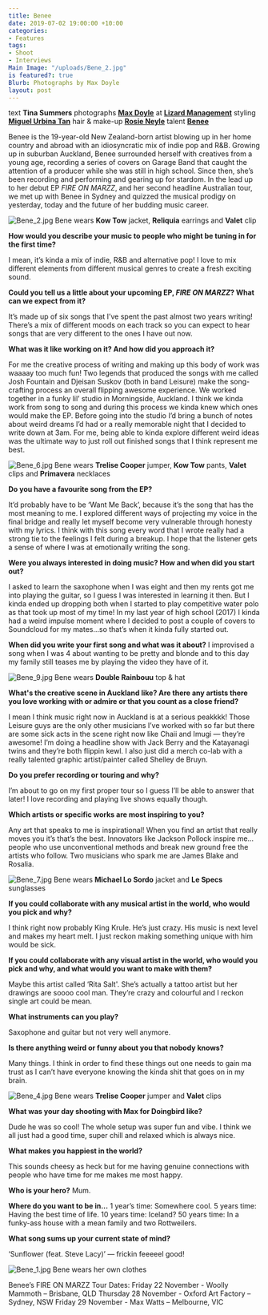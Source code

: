 ```yaml
---
title: Benee
date: 2019-07-02 19:00:00 +10:00
categories:
- Features
tags:
- Shoot
- Interviews
Main Image: "/uploads/Bene_2.jpg"
is featured?: true
Blurb: Photographs by Max Doyle
layout: post
---
```


text **Tina Summers**
photographs **[Max Doyle](https://www.instagram.com/maxdoyle_photographer/)** at **[Lizard Management](https://www.instagram.com/lizardmanagement/)**
styling **[Miguel Urbina Tan](https://www.instagram.com/miguelurbinatan/)**
hair & make-up **[Rosie Neyle](https://www.instagram.com/rosieneylemakeup/)**
talent **[Benee](https://www.instagram.com/benemusicc/)**

Benee is the 19-year-old New Zealand-born artist blowing up in her home country and abroad with an idiosyncratic mix of indie pop and R&B. Growing up in suburban Auckland, Benee surrounded herself with creatives from a young age, recording a series of covers on Garage Band that caught the attention of a producer while she was still in high school. Since then, she’s been recording and performing and gearing up for stardom. In the lead up to her debut EP *FIRE ON MARZZ*, and her second headline Australian tour, we met up with Benee in Sydney and quizzed the musical prodigy on yesterday, today and the future of her budding music career. 

![Bene_2.jpg](/uploads/Bene_2.jpg)
Bene wears **Kow Tow** jacket, **Reliquia** earrings and **Valet** clip

**How would you describe your music to people who might be tuning in for the first time?**
 
I mean, it’s kinda a mix of indie, R&B and alternative pop! I love to mix different elements from different musical genres to create a fresh exciting sound.
 
**Could you tell us a little about your upcoming EP, *FIRE ON MARZZ*? What can we expect from it?**
 
It’s made up of six songs that I’ve spent the past almost two years writing! There’s a mix of different moods on each track so you can expect to hear songs that are very different to the ones I have out now.
 
**What was it like working on it? And how did you approach it?**
 
For me the creative process of writing and making up this body of work was waaaay too much fun! Two legends that produced the songs with me called Josh Fountain and Djeisan Suskov (both in band Leisure) make the song-crafting process an overall flipping awesome experience. We worked together in a funky lil’ studio in Morningside, Auckland. I think we kinda work from song to song and during this process we kinda knew which ones would make the EP. Before going into the studio I’d bring a bunch of notes about weird dreams I’d had or a really memorable night that I decided to write down at 3am. For me, being able to kinda explore different weird ideas was the ultimate way to just roll out finished songs that I think represent me best.

![Bene_6.jpg](/uploads/Bene_6.jpg)
Bene wears **Trelise Cooper** jumper, **Kow Tow** pants, **Valet** clips and **Primavera** necklaces

**Do you have a favourite song from the EP?**
 
It’d probably have to be ‘Want Me Back’, because it’s the song that has the most meaning to me. I explored different ways of projecting my voice in the final bridge and really let myself become very vulnerable through honesty with my lyrics. I think with this song every word that I wrote really had a strong tie to the feelings I felt during a breakup. I hope that the listener gets a sense of where I was at emotionally writing the song.
 
**Were you always interested in doing music? How and when did you start out?**
 
I asked to learn the saxophone when I was eight and then my rents got me into playing the guitar, so I guess I was interested in learning it then. But I kinda ended up dropping both when I started to play competitive water polo as that took up most of my time! In my last year of high school (2017) I kinda had a weird impulse moment where I decided to post a couple of covers to Soundcloud for my mates…so that’s when it kinda fully started out.
 
**When did you write your first song and what was it about?** 
I improvised a song when I was 4 about wanting to be pretty and blonde and to this day my family still teases me by playing the video they have of it. 

![Bene_9.jpg](/uploads/Bene_9.jpg)
Bene wears **Double Rainbouu** top & hat

**What's the creative scene in Auckland like? Are there any artists there you love working with or admire or that you count as a close friend?**
 
I mean I think music right now in Auckland is at a serious peakkkk! Those Leisure guys are the only other musicians I’ve worked with so far but there are some sick acts in the scene right now like Chaii and Imugi — they’re awesome! I’m doing a headline show with Jack Berry and the Katayanagi twins and they’re both flippin kewl. I also just did a merch co-lab with a really talented graphic artist/painter called Shelley de Bruyn. 
 
**Do you prefer recording or touring and why?**
 
I’m about to go on my first proper tour so I guess I’ll be able to answer that later! I love recording and playing live shows equally though. 
 
**Which artists or specific works are most inspiring to you?**
 
Any art that speaks to me is inspirational! When you find an artist that really moves you it’s that’s the best. Innovators like Jackson Pollock inspire me…people who use unconventional methods and break new ground free the artists who follow. Two musicians who spark me are James Blake and Rosalia.

![Bene_7.jpg](/uploads/Bene_7.jpg)
Bene wears **Michael Lo Sordo** jacket and **Le Specs** sunglasses

**If you could collaborate with any musical artist in the world, who would you pick and why?**

I think right now probably King Krule. He’s just crazy. His music is next level and makes my heart melt. I just reckon making something unique with him would be sick. 

**If you could collaborate with any visual artist in the world, who would you pick and why, and what would you want to make with them?**
 
Maybe this artist called ‘Rita Salt'. She’s actually a tattoo artist but her drawings are soooo cool man. They’re crazy and colourful and I reckon single art could be mean.

**What instruments can you play?**
 
Saxophone and guitar but not very well anymore. 
 
**Is there anything weird or funny about you that nobody knows?**
 
Many things. I think in order to find these things out one needs to gain ma trust as I can’t have everyone knowing the kinda shit that goes on in my brain.

![Bene_4.jpg](/uploads/Bene_4.jpg)
Bene wears **Trelise Cooper** jumper and **Valet** clips

**What was your day shooting with Max for Doingbird like?**
 
Dude he was so cool! The whole setup was super fun and vibe. I think we all just had a good time, super chill and relaxed which is always nice.
 
**What makes you happiest in the world?**
 
This sounds cheesy as heck but for me having genuine connections with people who have time for me makes me most happy.

**Who is your hero?** 
Mum. 
 
**Where do you want to be in...** 
1 year’s time: Somewhere cool.
5 years time: Having the best time of life.
10 years time: Iceland?
50 years time: In a funky-ass house with a mean family and two Rottweilers. 
 
**What song sums up your current state of mind?**
 
‘Sunflower (feat. Steve Lacy)’ — frickin feeeeel good!

![Bene_1.jpg](/uploads/Bene_1.jpg)
Bene wears her own clothes

Benee’s FIRE ON MARZZ Tour Dates: 
Friday 22 November - Woolly Mammoth – Brisbane, QLD
Thursday 28 November - Oxford Art Factory – Sydney, NSW
Friday 29 November - Max Watts – Melbourne, VIC


